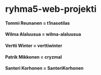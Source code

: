 # ryhma5-web-projekti
#### Tommi Reunanen = t1nasotilas
#### Wilma Alaluusua = wilma-alaluusua
#### Vertti Winter = verttiwinter
#### Patrik Mikkonen = cryzmal
#### Santeri Korhonen = SanteriKorhonen
